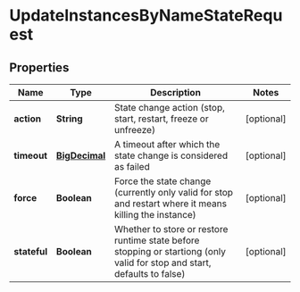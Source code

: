 

# UpdateInstancesByNameStateRequest

## Properties

Name | Type | Description | Notes
------------ | ------------- | ------------- | -------------
**action** | **String** | State change action (stop, start, restart, freeze or unfreeze) |  [optional]
**timeout** | [**BigDecimal**](BigDecimal.md) | A timeout after which the state change is considered as failed |  [optional]
**force** | **Boolean** | Force the state change (currently only valid for stop and restart where it means killing the instance) |  [optional]
**stateful** | **Boolean** | Whether to store or restore runtime state before stopping or startiong (only valid for stop and start, defaults to false) |  [optional]



